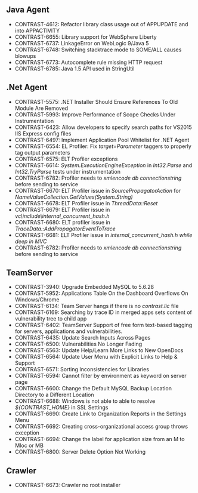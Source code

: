 <!--
title: "Contrast 3.2.3 - December 2015"
description: "Contrast 3.2.3 December 2015"
-->
## Java Agent
* CONTRAST-4612: Refactor library class usage out of APPUPDATE and into APPACTIVITY
* CONTRAST-6655: Library support for WebSphere Liberty
* CONTRAST-6737: LinkageError on WebLogic 9/Java 5
* CONTRAST-6748: Switching stacktrace mode to SOME/ALL causes blowups
* CONTRAST-6773: Autocomplete rule missing HTTP request
* CONTRAST-6785: Java 1.5 API used in StringUtil

## .Net Agent
* CONTRAST-5575: .NET Installer Should Ensure References To Old Module Are Removed
* CONTRAST-5993: Improve Performance of Scope Checks Under Instrumentation
* CONTRAST-6423: Allow developers to specify search paths for VS2015 IIS Express config files 
* CONTRAST-6497: Implement Application Pool Whitelist for .NET Agent
* CONTRAST-6554: EL Profiler: Fix *target=Parameter* taggers to properly tag output parameters
* CONTRAST-6575: ELT Profiler exceptions
* CONTRAST-6614: *System.ExecutionEngineException* in *Int32.Parse* and *Int32.TryParse* tests under instrumentation
* CONTRAST-6782: Profiler needs to *xmlencode db connectionstring* before sending to service
* CONTRAST-6670: ELT Profiler issue in *SourcePropagatorAction* for *NameValueCollection.GetValues(System.String)*
* CONTRAST-6678: ELT Profiler issue in *ThreadData::Reset*
* CONTRAST-6679: ELT Profiler issue in *vc\include\internal_concurrent_hash.h*
* CONTRAST-6680: ELT profiler issue in *TraceData::AddPropagatorEventToTrace*
* CONTRAST-6681: ELT Profiler issue in *internal_concurrent_hash.h while deep in MVC*
* CONTRAST-6782: Profiler needs to *xmlencode db connectionstring* before sending to service

## TeamServer
* CONTRAST-3940: Upgrade Embedded MySQL to 5.6.28
* CONTRAST-5952: Applications Table On the Dashboard Overflows On Windows/Chrome
* CONTRAST-6134: Team Server hangs if there is no *contrast.lic* file
* CONTRAST-6169: Searching by trace ID in merged apps sets content of vulnerability tree to child app
* CONTRAST-6402: TeamServer Support of free form text-based tagging for servers, applications and vulnerabilities.
* CONTRAST-6435: Update Search Inputs Across Pages
* CONTRAST-6500: Vulnerabilities No Longer Fading
* CONTRAST-6563: Update Help/Learn More Links to New OpenDocs
* CONTRAST-6564: Update User Menu with Explicit Links to Help & Support
* CONTRAST-6571: Sorting Inconsistencies for Libraries
* CONTRAST-6594: Cannot filter by environment as keyword on server page
* CONTRAST-6600: Change the Default MySQL Backup Location Directory to a Different Location
* CONTRAST-6688: Windows is not able to able to resolve *${CONTRAST_HOME}* in SSL Settings
* CONTRAST-6690: Create Link to Organization Reports in the Settings Menu
* CONTRAST-6692: Creating cross-organizational access group throws exception
* CONTRAST-6694: Change the label for application size from an M to Mloc or MB
* CONTRAST-6800: Server Delete Option Not Working

## Crawler
* CONTRAST-6673: Crawler no root installer
